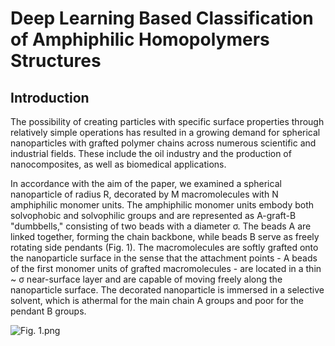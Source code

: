 # Deep Learning Based Classification of Amphiphilic Homopolymers Structures
## Introduction
The possibility of creating particles with specific surface properties through relatively simple operations has resulted in a growing demand for spherical nanoparticles with grafted polymer chains across numerous scientific and industrial fields. These include the oil industry and the production of nanocomposites, as well as biomedical applications.

In accordance with the aim of the paper, we examined a spherical nanoparticle of radius R, decorated by M macromolecules with N amphiphilic monomer units. The amphiphilic monomer units embody both solvophobic and solvophilic groups and are represented as A-graft-B "dumbbells," consisting of two beads with a diameter σ. The beads A are linked together, forming the chain backbone, while beads B serve as freely rotating side pendants (Fig. 1). The macromolecules are softly grafted onto the nanoparticle surface in the sense that the attachment points - A beads of the first monomer units of grafted macromolecules - are located in a thin ~ σ near-surface layer and are capable of moving freely along the nanoparticle surface. The decorated nanoparticle is immersed in a selective solvent, which is athermal for the main chain A groups and poor for the pendant B groups.

![Fig. 1.png](https://github.com/dmitkovskiy/Deep-Learning-Based-Classification-of-Amphiphilic-Homopolymers-Structures/raw/main/images/Fig.%201.png)



